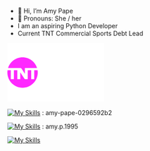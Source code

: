 - 👋 Hi, I’m Amy Pape
- :rainbow: Pronouns: She / her
- I am an aspiring Python Developer
- Current TNT Commercial Sports Debt Lead
  
![TNT Sports UK](https://github.com/fraudiay79/logos/blob/master/uk/tntsports.png)

[![My Skills](https://skillicons.dev/icons?i=linkedin)](https://skillicons.dev) : amy-pape-0296592b2

[![My Skills](https://skillicons.dev/icons?i=instagram)](https://skillicons.dev) : amy.p.1995

[![My Skills](https://skillicons.dev/icons?i=github,py,vscode)](https://skillicons.dev)

<!---
APape95/APape95 is a ✨ special ✨ repository because its `README.md` (this file) appears on your GitHub profile.
You can click the Preview link to take a look at your changes.
--->
